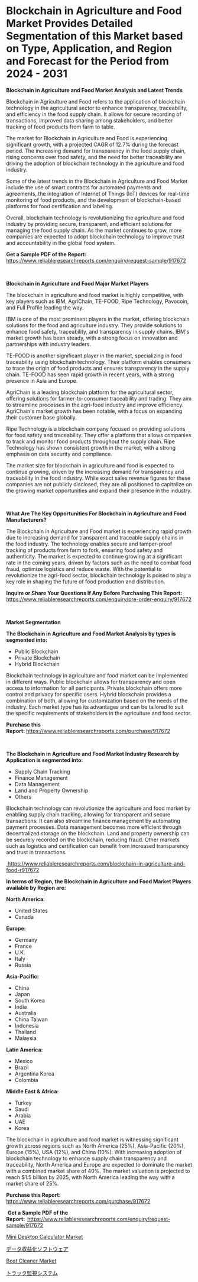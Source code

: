 <p><h1>Blockchain in Agriculture and Food Market Provides Detailed Segmentation of this Market based on Type, Application, and Region and Forecast for the Period from 2024 - 2031</h1></p><p><strong>Blockchain in Agriculture and Food Market Analysis and Latest Trends</strong></p>
<p><p>Blockchain in Agriculture and Food refers to the application of blockchain technology in the agricultural sector to enhance transparency, traceability, and efficiency in the food supply chain. It allows for secure recording of transactions, improved data sharing among stakeholders, and better tracking of food products from farm to table.</p><p>The market for Blockchain in Agriculture and Food is experiencing significant growth, with a projected CAGR of 12.7% during the forecast period. The increasing demand for transparency in the food supply chain, rising concerns over food safety, and the need for better traceability are driving the adoption of blockchain technology in the agriculture and food industry.</p><p>Some of the latest trends in the Blockchain in Agriculture and Food Market include the use of smart contracts for automated payments and agreements, the integration of Internet of Things (IoT) devices for real-time monitoring of food products, and the development of blockchain-based platforms for food certification and labeling.</p><p>Overall, blockchain technology is revolutionizing the agriculture and food industry by providing secure, transparent, and efficient solutions for managing the food supply chain. As the market continues to grow, more companies are expected to adopt blockchain technology to improve trust and accountability in the global food system.</p></p>
<p><strong>Get a Sample PDF of the Report:&nbsp;</strong> <a href="https://www.reliableresearchreports.com/enquiry/request-sample/917672">https://www.reliableresearchreports.com/enquiry/request-sample/917672</a></p>
<p>&nbsp;</p>
<p><strong>Blockchain in Agriculture and Food Major Market Players</strong></p>
<p><p>The blockchain in agriculture and food market is highly competitive, with key players such as IBM, AgriChain, TE-FOOD, Ripe Technology, Pavocoin, and Full Profile leading the way. </p><p>IBM is one of the most prominent players in the market, offering blockchain solutions for the food and agriculture industry. They provide solutions to enhance food safety, traceability, and transparency in supply chains. IBM's market growth has been steady, with a strong focus on innovation and partnerships with industry leaders.</p><p>TE-FOOD is another significant player in the market, specializing in food traceability using blockchain technology. Their platform enables consumers to trace the origin of food products and ensures transparency in the supply chain. TE-FOOD has seen rapid growth in recent years, with a strong presence in Asia and Europe.</p><p>AgriChain is a leading blockchain platform for the agricultural sector, offering solutions for farmer-to-consumer traceability and trading. They aim to streamline processes in the agri-food industry and improve efficiency. AgriChain's market growth has been notable, with a focus on expanding their customer base globally.</p><p>Ripe Technology is a blockchain company focused on providing solutions for food safety and traceability. They offer a platform that allows companies to track and monitor food products throughout the supply chain. Ripe Technology has shown consistent growth in the market, with a strong emphasis on data security and compliance.</p><p>The market size for blockchain in agriculture and food is expected to continue growing, driven by the increasing demand for transparency and traceability in the food industry. While exact sales revenue figures for these companies are not publicly disclosed, they are all positioned to capitalize on the growing market opportunities and expand their presence in the industry.</p></p>
<p>&nbsp;</p>
<p><strong>What Are The Key Opportunities For Blockchain in Agriculture and Food Manufacturers?</strong></p>
<p><p>The Blockchain in Agriculture and Food market is experiencing rapid growth due to increasing demand for transparent and traceable supply chains in the food industry. The technology enables secure and tamper-proof tracking of products from farm to fork, ensuring food safety and authenticity. The market is expected to continue growing at a significant rate in the coming years, driven by factors such as the need to combat food fraud, optimize logistics and reduce waste. With the potential to revolutionize the agri-food sector, blockchain technology is poised to play a key role in shaping the future of food production and distribution.</p></p>
<p><strong>Inquire or Share Your Questions If Any Before Purchasing This Report:</strong> <a href="https://www.reliableresearchreports.com/enquiry/pre-order-enquiry/917672">https://www.reliableresearchreports.com/enquiry/pre-order-enquiry/917672</a></p>
<p>&nbsp;</p>
<p><strong>Market Segmentation</strong></p>
<p><strong>The Blockchain in Agriculture and Food Market Analysis by types is segmented into:</strong></p>
<p><ul><li>Public Blockchain</li><li>Private Blockchain</li><li>Hybrid Blockchain</li></ul></p>
<p><p>Blockchain technology in agriculture and food market can be implemented in different ways. Public blockchain allows for transparency and open access to information for all participants. Private blockchain offers more control and privacy for specific users. Hybrid blockchain provides a combination of both, allowing for customization based on the needs of the industry. Each market type has its advantages and can be tailored to suit the specific requirements of stakeholders in the agriculture and food sector.</p></p>
<p><strong>Purchase this Report:&nbsp;</strong><a href="https://www.reliableresearchreports.com/purchase/917672">https://www.reliableresearchreports.com/purchase/917672</a></p>
<p>&nbsp;</p>
<p><strong>The Blockchain in Agriculture and Food Market Industry Research by Application is segmented into:</strong></p>
<p><ul><li>Supply Chain Tracking</li><li>Finance Management</li><li>Data Management</li><li>Land and Property Ownership</li><li>Others</li></ul></p>
<p><p>Blockchain technology can revolutionize the agriculture and food market by enabling supply chain tracking, allowing for transparent and secure transactions. It can also streamline finance management by automating payment processes. Data management becomes more efficient through decentralized storage on the blockchain. Land and property ownership can be securely recorded on the blockchain, reducing fraud. Other markets such as logistics and certification can benefit from increased transparency and trust in transactions.</p></p>
<p><a href="https://www.reliableresearchreports.com/blockchain-in-agriculture-and-food-r917672">&nbsp;https://www.reliableresearchreports.com/blockchain-in-agriculture-and-food-r917672</a></p>
<p><strong>In terms of Region, the Blockchain in Agriculture and Food Market Players available by Region are:</strong></p>
<p>
    <p> <strong> North America: </strong>
        <ul>
            <li>United States</li>
            <li>Canada</li>
        </ul>
        </p> 
    <p> <strong> Europe: </strong>
        <ul>
            <li>Germany</li>
            <li>France</li>
            <li>U.K.</li>
            <li>Italy</li>
            <li>Russia</li>
        </ul>
        </p> 
    <p> <strong> Asia-Pacific: </strong>
        <ul>
            <li>China</li>
            <li>Japan</li>
            <li>South Korea</li>
            <li>India</li>
            <li>Australia</li>
            <li>China Taiwan</li>
            <li>Indonesia</li>
            <li>Thailand</li>
            <li>Malaysia</li>
        </ul>
        </p> 
    <p> <strong> Latin America: </strong>
        <ul>
            <li>Mexico</li>
            <li>Brazil</li>
            <li>Argentina Korea</li>
            <li>Colombia</li>
        </ul>
        </p> 
    <p> <strong> Middle East & Africa: </strong>
        <ul>
            <li>Turkey</li>
            <li>Saudi</li>
            <li>Arabia</li>
            <li>UAE</li>
            <li>Korea</li>
        </ul>
    </p>
    </p>
<p><p>The blockchain in agriculture and food market is witnessing significant growth across regions such as North America (25%), Asia-Pacific (20%), Europe (15%), USA (12%), and China (10%). With increasing adoption of blockchain technology to enhance supply chain transparency and traceability, North America and Europe are expected to dominate the market with a combined market share of 40%. The market valuation is projected to reach $1.5 billion by 2025, with North America leading the way with a market share of 25%.</p></p>
<p><strong>Purchase this Report: </strong><a href="https://www.reliableresearchreports.com/purchase/917672">https://www.reliableresearchreports.com/purchase/917672</a></p>
<p>&nbsp;<strong>Get a Sample PDF of the Report:&nbsp;&nbsp;</strong><a href="https://www.reliableresearchreports.com/enquiry/request-sample/917672">https://www.reliableresearchreports.com/enquiry/request-sample/917672</a></p>
<p><strong></strong></p>
<p><p><a href="https://www.linkedin.com/pulse/mini-desktop-calculator-market-exploring-share-trends-giajf">Mini Desktop Calculator Market</a></p><p><a href="https://medium.com/@bonniehoppe1/%E3%83%87%E3%83%BC%E3%82%BF%E3%83%A2%E3%83%8D%E3%82%BF%E3%82%A4%E3%82%BC%E3%83%BC%E3%82%B7%E3%83%A7%E3%83%B3%E3%82%BD%E3%83%95%E3%83%88%E3%82%A6%E3%82%A7%E3%82%A2%E5%B8%82%E5%A0%B4%E3%81%AE%E8%A6%8F%E6%A8%A1-cagr-%E5%82%BE%E5%90%91-2024-2030-babc98e1fab6">データ収益化ソフトウェア</a></p><p><a href="https://www.linkedin.com/pulse/boat-cleaner-market-report-reveals-latest-trends-growth-opportunities-ervge">Boat Cleaner Market</a></p><p><a href="https://medium.com/@trevawiszk20231/%E3%83%87%E3%82%B3%E3%83%BC%E3%83%87%E3%82%A3%E3%83%B3%E3%82%B0%E3%83%88%E3%83%A9%E3%83%83%E3%82%AF%E7%9B%A3%E8%A6%96%E3%82%B7%E3%82%B9%E3%83%86%E3%83%A0%E5%B8%82%E5%A0%B4%E3%81%AE%E6%8C%87%E6%A8%99-%E5%B8%82%E5%A0%B4%E3%82%B7%E3%82%A7%E3%82%A2-%E3%83%88%E3%83%AC%E3%83%B3%E3%83%89-%E3%81%8A%E3%82%88%E3%81%B3%E6%88%90%E9%95%B7%E3%83%91%E3%82%BF%E3%83%BC%E3%83%B3-012abcbc7401">トラック監視システム</a></p></p>